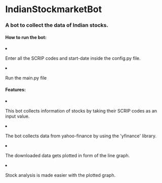 # IndianStockmarketBot
<h3>A bot to collect the data of Indian stocks.</h3>
<h4>How to run the bot:</h4>
<li><p>Enter all the SCRIP codes and start-date inside the config.py file.</p></li>
<li><p>Run the main.py file</p></li>
<h4>Features:</h4>
<li><p>This bot collects information of stocks by taking their SCRIP codes as an input value.</p></li>
<li><p>The bot collects data from yahoo-finance by using the 'yfinance' library.</p></li>
<li><p>The downloaded data gets plotted in form of the line graph.</p></li>
<li><p>Stock analysis is made easier with the plotted graph.</p></li>
